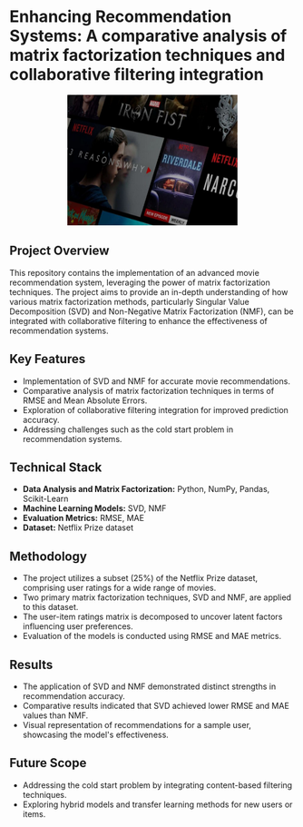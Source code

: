 # Enhancing Recommendation Systems: A comparative analysis of matrix factorization techniques and collaborative filtering integration
<div align="center">
  <img src="https://github.com/jarvis-47/Movie_Recommender_System/blob/main/portfolio-2.jpg" width="300" height="230"/>
</div>

## Project Overview
This repository contains the implementation of an advanced movie recommendation system, leveraging the power of matrix factorization techniques. The project aims to provide an in-depth understanding of how various matrix factorization methods, particularly Singular Value Decomposition (SVD) and Non-Negative Matrix Factorization (NMF), can be integrated with collaborative filtering to enhance the effectiveness of recommendation systems.

## Key Features
* Implementation of SVD and NMF for accurate movie recommendations.
* Comparative analysis of matrix factorization techniques in terms of RMSE and Mean Absolute Errors.
* Exploration of collaborative filtering integration for improved prediction accuracy.
* Addressing challenges such as the cold start problem in recommendation systems.

## Technical Stack
* **Data Analysis and Matrix Factorization:** Python, NumPy, Pandas, Scikit-Learn
* **Machine Learning Models:** SVD, NMF
* **Evaluation Metrics:** RMSE, MAE
* **Dataset:** Netflix Prize dataset

## Methodology
* The project utilizes a subset (25%) of the Netflix Prize dataset, comprising user ratings for a wide range of movies.
* Two primary matrix factorization techniques, SVD and NMF, are applied to this dataset.
* The user-item ratings matrix is decomposed to uncover latent factors influencing user preferences.
* Evaluation of the models is conducted using RMSE and MAE metrics.

## Results
* The application of SVD and NMF demonstrated distinct strengths in recommendation accuracy.
* Comparative results indicated that SVD achieved lower RMSE and MAE values than NMF.
* Visual representation of recommendations for a sample user, showcasing the model's effectiveness.

## Future Scope
* Addressing the cold start problem by integrating content-based filtering techniques.
* Exploring hybrid models and transfer learning methods for new users or items.
